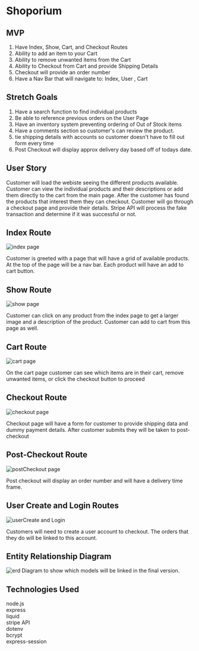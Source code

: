 # Shoporium

## MVP
1. Have Index, Show, Cart, and Checkout Routes
2. Ability to add an item to your Cart
3. Ability to remove unwanted items from the Cart
4. Ability to Checkout from Cart and provide Shipping Details
5. Checkout will provide an order number
6. Have a Nav Bar that will navigate to: Index, User , Cart

## Stretch Goals
1. Have a search function to find individual products
2. Be able to reference previous orders on the User Page
3. Have an inventory system preventing ordering of Out of Stock items
4. Have a comments section so customer's can review the product. 
5. tie shipping details with accounts so customer doesn't have to fill out form every time
6. Post Checkout will display approx delivery day based off of todays date. 

## User Story
Customer will load the webiste seeing the different products available. Customer can view the individual products and their descriptions or add them directly to the cart from the main page. After the customer has found the products that interest them they can checkout. Customer will go through a checkout page and provide their details. Stripe API will process the fake transaction and determine if it was successful or not.


## Index Route
![index page](/imgs/index.jpg)

Customer is greeted with a page that will have a grid of available products. At the top of the page will be a nav bar. 
Each product will have an add to cart button. 

## Show Route
![show page](/imgs/show.jpg)

Customer can click on any product from the index page to get a larger image and a description of the product. Customer can add to cart from this page as well.

## Cart Route
![cart page](/imgs/cart.jpg)

On the cart page customer can see which items are in their cart, remove unwanted items, or click the checkout button to proceed

## Checkout Route
![checkout page](/imgs/Checkout.jpg)

Checkout page will have a form for customer to provide shipping data and dummy payment details. After customer submits they will be taken to post-checkout

## Post-Checkout Route
![postCheckout page](/imgs/Post-Checkout.jpg)

Post checkout will display an order number and will have a delivery time frame.

## User Create and Login Routes
![userCreate and Login](/imgs/user_create.jpg)

Customers will need to create a user account to checkout. The orders that they do will be linked to this account.

## Entity Relationship Diagram
![erd](/imgs/ERD.jpg)
Diagram to show which models will be linked in the final version. 


## Technologies Used
node.js <br>
express <br>
liquid <br>
stripe API <br>
dotenv <br>
bcrypt <br>
express-session <br>


